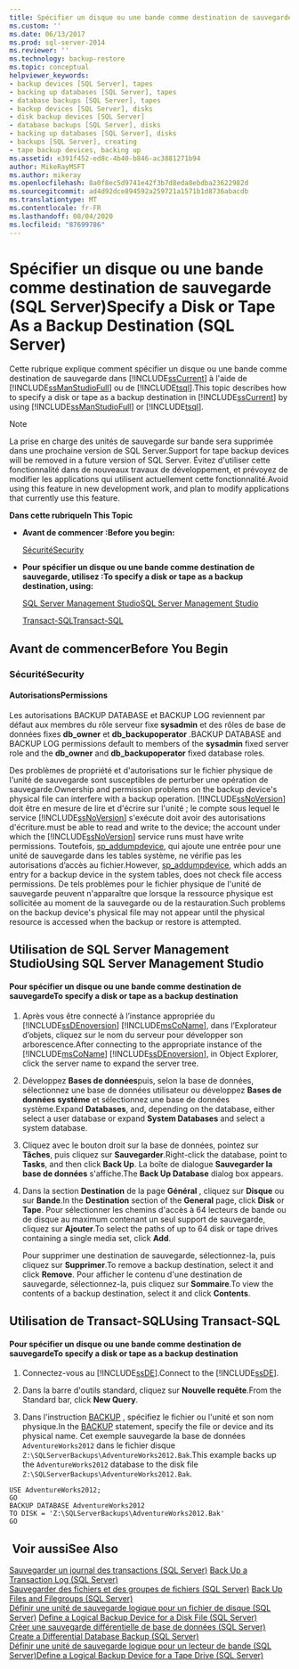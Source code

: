 ```yaml
---
title: Spécifier un disque ou une bande comme destination de sauvegarde (SQL Server) | Microsoft Docs
ms.custom: ''
ms.date: 06/13/2017
ms.prod: sql-server-2014
ms.reviewer: ''
ms.technology: backup-restore
ms.topic: conceptual
helpviewer_keywords:
- backup devices [SQL Server], tapes
- backing up databases [SQL Server], tapes
- database backups [SQL Server], tapes
- backup devices [SQL Server], disks
- disk backup devices [SQL Server]
- database backups [SQL Server], disks
- backing up databases [SQL Server], disks
- backups [SQL Server], creating
- tape backup devices, backing up
ms.assetid: e391f452-ed8c-4b40-b846-ac3881271b94
author: MikeRayMSFT
ms.author: mikeray
ms.openlocfilehash: 8a0f8ec5d9741e42f3b7d8eda8ebdba23622982d
ms.sourcegitcommit: ad4d92dce894592a259721a1571b1d8736abacdb
ms.translationtype: MT
ms.contentlocale: fr-FR
ms.lasthandoff: 08/04/2020
ms.locfileid: "87699786"
---
```

# <a name="specify-a-disk-or-tape-as-a-backup-destination-sql-server"></a><span data-ttu-id="d97ee-102">Spécifier un disque ou une bande comme destination de sauvegarde (SQL Server)</span><span class="sxs-lookup"><span data-stu-id="d97ee-102">Specify a Disk or Tape As a Backup Destination (SQL Server)</span></span>
  <span data-ttu-id="d97ee-103">Cette rubrique explique comment spécifier un disque ou une bande comme destination de sauvegarde dans [!INCLUDE[ssCurrent](../../includes/sscurrent-md.md)] à l'aide de [!INCLUDE[ssManStudioFull](../../includes/ssmanstudiofull-md.md)] ou de [!INCLUDE[tsql](../../includes/tsql-md.md)].</span><span class="sxs-lookup"><span data-stu-id="d97ee-103">This topic describes how to specify a disk or tape as a backup destination in [!INCLUDE[ssCurrent](../../includes/sscurrent-md.md)] by using [!INCLUDE[ssManStudioFull](../../includes/ssmanstudiofull-md.md)] or [!INCLUDE[tsql](../../includes/tsql-md.md)].</span></span>  
  
> [!NOTE]  
>  <span data-ttu-id="d97ee-104">La prise en charge des unités de sauvegarde sur bande sera supprimée dans une prochaine version de SQL Server.</span><span class="sxs-lookup"><span data-stu-id="d97ee-104">Support for tape backup devices will be removed in a future version of SQL Server.</span></span> <span data-ttu-id="d97ee-105">Évitez d'utiliser cette fonctionnalité dans de nouveaux travaux de développement, et prévoyez de modifier les applications qui utilisent actuellement cette fonctionnalité.</span><span class="sxs-lookup"><span data-stu-id="d97ee-105">Avoid using this feature in new development work, and plan to modify applications that currently use this feature.</span></span>  
  
 <span data-ttu-id="d97ee-106">**Dans cette rubrique**</span><span class="sxs-lookup"><span data-stu-id="d97ee-106">**In This Topic**</span></span>  
  
-   <span data-ttu-id="d97ee-107">**Avant de commencer :**</span><span class="sxs-lookup"><span data-stu-id="d97ee-107">**Before you begin:**</span></span>  
  
     [<span data-ttu-id="d97ee-108">Sécurité</span><span class="sxs-lookup"><span data-stu-id="d97ee-108">Security</span></span>](#Security)  
  
-   <span data-ttu-id="d97ee-109">**Pour spécifier un disque ou une bande comme destination de sauvegarde, utilisez :**</span><span class="sxs-lookup"><span data-stu-id="d97ee-109">**To specify a disk or tape as a backup destination, using:**</span></span>  
  
     [<span data-ttu-id="d97ee-110">SQL Server Management Studio</span><span class="sxs-lookup"><span data-stu-id="d97ee-110">SQL Server Management Studio</span></span>](#SSMSProcedure)  
  
     [<span data-ttu-id="d97ee-111">Transact-SQL</span><span class="sxs-lookup"><span data-stu-id="d97ee-111">Transact-SQL</span></span>](#TsqlProcedure)  
  
##  <a name="before-you-begin"></a><a name="BeforeYouBegin"></a> <span data-ttu-id="d97ee-112">Avant de commencer</span><span class="sxs-lookup"><span data-stu-id="d97ee-112">Before You Begin</span></span>  
  
###  <a name="security"></a><a name="Security"></a> <span data-ttu-id="d97ee-113">Sécurité</span><span class="sxs-lookup"><span data-stu-id="d97ee-113">Security</span></span>  
  
####  <a name="permissions"></a><a name="Permissions"></a> <span data-ttu-id="d97ee-114">Autorisations</span><span class="sxs-lookup"><span data-stu-id="d97ee-114">Permissions</span></span>  
 <span data-ttu-id="d97ee-115">Les autorisations BACKUP DATABASE et BACKUP LOG reviennent par défaut aux membres du rôle serveur fixe **sysadmin** et des rôles de base de données fixes **db_owner** et **db_backupoperator** .</span><span class="sxs-lookup"><span data-stu-id="d97ee-115">BACKUP DATABASE and BACKUP LOG permissions default to members of the **sysadmin** fixed server role and the **db_owner** and **db_backupoperator** fixed database roles.</span></span>  
  
 <span data-ttu-id="d97ee-116">Des problèmes de propriété et d'autorisations sur le fichier physique de l'unité de sauvegarde sont susceptibles de perturber une opération de sauvegarde.</span><span class="sxs-lookup"><span data-stu-id="d97ee-116">Ownership and permission problems on the backup device's physical file can interfere with a backup operation.</span></span> [!INCLUDE[ssNoVersion](../../includes/ssnoversion-md.md)] <span data-ttu-id="d97ee-117">doit être en mesure de lire et d'écrire sur l'unité ; le compte sous lequel le service [!INCLUDE[ssNoVersion](../../includes/ssnoversion-md.md)] s'exécute doit avoir des autorisations d'écriture.</span><span class="sxs-lookup"><span data-stu-id="d97ee-117">must be able to read and write to the device; the account under which the [!INCLUDE[ssNoVersion](../../includes/ssnoversion-md.md)] service runs must have write permissions.</span></span> <span data-ttu-id="d97ee-118">Toutefois, [sp_addumpdevice](/sql/relational-databases/system-stored-procedures/sp-addumpdevice-transact-sql), qui ajoute une entrée pour une unité de sauvegarde dans les tables système, ne vérifie pas les autorisations d’accès au fichier.</span><span class="sxs-lookup"><span data-stu-id="d97ee-118">However, [sp_addumpdevice](/sql/relational-databases/system-stored-procedures/sp-addumpdevice-transact-sql), which adds an entry for a backup device in the system tables, does not check file access permissions.</span></span> <span data-ttu-id="d97ee-119">De tels problèmes pour le fichier physique de l'unité de sauvegarde peuvent n'apparaître que lorsque la ressource physique est sollicitée au moment de la sauvegarde ou de la restauration.</span><span class="sxs-lookup"><span data-stu-id="d97ee-119">Such problems on the backup device's physical file may not appear until the physical resource is accessed when the backup or restore is attempted.</span></span>  
  
##  <a name="using-sql-server-management-studio"></a><a name="SSMSProcedure"></a> <span data-ttu-id="d97ee-120">Utilisation de SQL Server Management Studio</span><span class="sxs-lookup"><span data-stu-id="d97ee-120">Using SQL Server Management Studio</span></span>  
  
#### <a name="to-specify-a-disk-or-tape-as-a-backup-destination"></a><span data-ttu-id="d97ee-121">Pour spécifier un disque ou une bande comme destination de sauvegarde</span><span class="sxs-lookup"><span data-stu-id="d97ee-121">To specify a disk or tape as a backup destination</span></span>  
  
1.  <span data-ttu-id="d97ee-122">Après vous être connecté à l’instance appropriée du [!INCLUDE[ssDEnoversion](../../includes/ssdenoversion-md.md)] [!INCLUDE[msCoName](../../includes/msconame-md.md)], dans l’Explorateur d’objets, cliquez sur le nom du serveur pour développer son arborescence.</span><span class="sxs-lookup"><span data-stu-id="d97ee-122">After connecting to the appropriate instance of the [!INCLUDE[msCoName](../../includes/msconame-md.md)] [!INCLUDE[ssDEnoversion](../../includes/ssdenoversion-md.md)], in Object Explorer, click the server name to expand the server tree.</span></span>  
  
2.  <span data-ttu-id="d97ee-123">Développez **Bases de données**puis, selon la base de données, sélectionnez une base de données utilisateur ou développez **Bases de données système** et sélectionnez une base de données système.</span><span class="sxs-lookup"><span data-stu-id="d97ee-123">Expand **Databases**, and, depending on the database, either select a user database or expand **System Databases** and select a system database.</span></span>  
  
3.  <span data-ttu-id="d97ee-124">Cliquez avec le bouton droit sur la base de données, pointez sur **Tâches**, puis cliquez sur **Sauvegarder**.</span><span class="sxs-lookup"><span data-stu-id="d97ee-124">Right-click the database, point to **Tasks**, and then click **Back Up**.</span></span> <span data-ttu-id="d97ee-125">La boîte de dialogue **Sauvegarder la base de données** s'affiche.</span><span class="sxs-lookup"><span data-stu-id="d97ee-125">The **Back Up Database** dialog box appears.</span></span>  
  
4.  <span data-ttu-id="d97ee-126">Dans la section **Destination** de la page **Général** , cliquez sur **Disque** ou sur **Bande**.</span><span class="sxs-lookup"><span data-stu-id="d97ee-126">In the **Destination** section of the **General** page, click **Disk** or **Tape**.</span></span> <span data-ttu-id="d97ee-127">Pour sélectionner les chemins d'accès à 64 lecteurs de bande ou de disque au maximum contenant un seul support de sauvegarde, cliquez sur **Ajouter**.</span><span class="sxs-lookup"><span data-stu-id="d97ee-127">To select the paths of up to 64 disk or tape drives containing a single media set, click **Add**.</span></span>  
  
     <span data-ttu-id="d97ee-128">Pour supprimer une destination de sauvegarde, sélectionnez-la, puis cliquez sur **Supprimer**.</span><span class="sxs-lookup"><span data-stu-id="d97ee-128">To remove a backup destination, select it and click **Remove**.</span></span> <span data-ttu-id="d97ee-129">Pour afficher le contenu d'une destination de sauvegarde, sélectionnez-la, puis cliquez sur **Sommaire**.</span><span class="sxs-lookup"><span data-stu-id="d97ee-129">To view the contents of a backup destination, select it and click **Contents**.</span></span>  
  
##  <a name="using-transact-sql"></a><a name="TsqlProcedure"></a> <span data-ttu-id="d97ee-130">Utilisation de Transact-SQL</span><span class="sxs-lookup"><span data-stu-id="d97ee-130">Using Transact-SQL</span></span>  
  
#### <a name="to-specify-a-disk-or-tape-as-a-backup-destination"></a><span data-ttu-id="d97ee-131">Pour spécifier un disque ou une bande comme destination de sauvegarde</span><span class="sxs-lookup"><span data-stu-id="d97ee-131">To specify a disk or tape as a backup destination</span></span>  
  
1.  <span data-ttu-id="d97ee-132">Connectez-vous au [!INCLUDE[ssDE](../../includes/ssde-md.md)].</span><span class="sxs-lookup"><span data-stu-id="d97ee-132">Connect to the [!INCLUDE[ssDE](../../includes/ssde-md.md)].</span></span>  
  
2.  <span data-ttu-id="d97ee-133">Dans la barre d'outils standard, cliquez sur **Nouvelle requête**.</span><span class="sxs-lookup"><span data-stu-id="d97ee-133">From the Standard bar, click **New Query**.</span></span>  
  
3.  <span data-ttu-id="d97ee-134">Dans l'instruction [BACKUP](/sql/t-sql/statements/backup-transact-sql) , spécifiez le fichier ou l'unité et son nom physique.</span><span class="sxs-lookup"><span data-stu-id="d97ee-134">In the [BACKUP](/sql/t-sql/statements/backup-transact-sql) statement, specify the file or device and its physical name.</span></span> <span data-ttu-id="d97ee-135">Cet exemple sauvegarde la base de données `AdventureWorks2012` dans le fichier disque `Z:\SQLServerBackups\AdventureWorks2012.Bak`.</span><span class="sxs-lookup"><span data-stu-id="d97ee-135">This example backs up the `AdventureWorks2012` database to the disk file `Z:\SQLServerBackups\AdventureWorks2012.Bak`.</span></span>  
  
```  
USE AdventureWorks2012;  
GO  
BACKUP DATABASE AdventureWorks2012  
TO DISK = 'Z:\SQLServerBackups\AdventureWorks2012.Bak'  
GO  
```  
  
## <a name="see-also"></a><span data-ttu-id="d97ee-136"> Voir aussi</span><span class="sxs-lookup"><span data-stu-id="d97ee-136">See Also</span></span>  
 <span data-ttu-id="d97ee-137">[Sauvegarder un journal des transactions &#40;SQL Server&#41;](back-up-a-transaction-log-sql-server.md) </span><span class="sxs-lookup"><span data-stu-id="d97ee-137">[Back Up a Transaction Log &#40;SQL Server&#41;](back-up-a-transaction-log-sql-server.md) </span></span>  
 <span data-ttu-id="d97ee-138">[Sauvegarder des fichiers et des groupes de fichiers &#40;SQL Server&#41;](back-up-files-and-filegroups-sql-server.md) </span><span class="sxs-lookup"><span data-stu-id="d97ee-138">[Back Up Files and Filegroups &#40;SQL Server&#41;](back-up-files-and-filegroups-sql-server.md) </span></span>  
 <span data-ttu-id="d97ee-139">[Définir une unité de sauvegarde logique pour un fichier de disque &#40;SQL Server&#41;](define-a-logical-backup-device-for-a-disk-file-sql-server.md) </span><span class="sxs-lookup"><span data-stu-id="d97ee-139">[Define a Logical Backup Device for a Disk File &#40;SQL Server&#41;](define-a-logical-backup-device-for-a-disk-file-sql-server.md) </span></span>  
 <span data-ttu-id="d97ee-140">[Créer une sauvegarde différentielle de base de données &#40;SQL Server&#41;](create-a-differential-database-backup-sql-server.md) </span><span class="sxs-lookup"><span data-stu-id="d97ee-140">[Create a Differential Database Backup &#40;SQL Server&#41;](create-a-differential-database-backup-sql-server.md) </span></span>  
 [<span data-ttu-id="d97ee-141">Définir une unité de sauvegarde logique pour un lecteur de bande &#40;SQL Server&#41;</span><span class="sxs-lookup"><span data-stu-id="d97ee-141">Define a Logical Backup Device for a Tape Drive &#40;SQL Server&#41;</span></span>](define-a-logical-backup-device-for-a-tape-drive-sql-server.md)  
  
  
